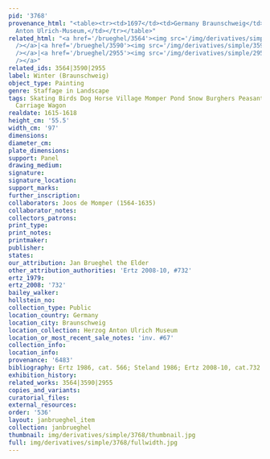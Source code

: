 ```yaml
---
pid: '3768'
provenance_html: "<table><tr><td>1697</td><td>Germany Braunschweig</td><td>Herzog
  Anton Ulrich-Museum,</td></tr></table>"
related_html: "<a href='/brueghel/3564'><img src='/img/derivatives/simple/3564/thumbnail.jpg'
  /></a>|<a href='/brueghel/3590'><img src='/img/derivatives/simple/3590/thumbnail.jpg'
  /></a>|<a href='/brueghel/2955'><img src='/img/derivatives/simple/2955/thumbnail.jpg'
  /></a>"
related_ids: 3564|3590|2955
label: Winter (Braunschweig)
object_type: Painting
genre: Staffage in Landscape
tags: Skating Birds Dog Horse Village Momper Pond Snow Burghers Peasants Landscape
  Carriage Wagon
realdate: 1615-1618
height_cm: '55.5'
width_cm: '97'
dimensions:
diameter_cm:
plate_dimensions:
support: Panel
drawing_medium:
signature:
signature_location:
support_marks:
further_inscription:
collaborators: Joos de Momper (1564-1635)
collaborator_notes:
collectors_patrons:
print_type:
print_notes:
printmaker:
publisher:
states:
our_attribution: Jan Brueghel the Elder
other_attribution_authorities: 'Ertz 2008-10, #732'
ertz_1979:
ertz_2008: '732'
bailey_walker:
hollstein_no:
collection_type: Public
location_country: Germany
location_city: Braunschweig
location_collection: Herzog Anton Ulrich Museum
location_or_most_recent_sale_notes: 'inv. #67'
collection_info:
location_info:
provenance: '6483'
bibliography: Ertz 1986, cat. 566; Steland 1986; Ertz 2008-10, cat.732
exhibition_history:
related_works: 3564|3590|2955
copies_and_variants:
curatorial_files:
external_resources:
order: '536'
layout: janbrueghel_item
collection: janbrueghel
thumbnail: img/derivatives/simple/3768/thumbnail.jpg
full: img/derivatives/simple/3768/fullwidth.jpg
---
```

